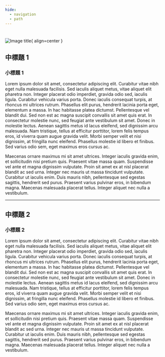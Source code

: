 ```yaml
---
hide:
  - navigation
  - path
---
```


#
![Image title](https://s.newtalk.tw/album/album/1/67f76e3f3fa36.jpg){ align=center }

## 中標題 1

### 小標題 1
Lorem ipsum dolor sit amet, consectetur adipiscing elit. Curabitur vitae nibh eget nulla malesuada facilisis. Sed iaculis aliquet metus, vitae aliquet elit pharetra non. Integer placerat odio imperdiet, gravida odio sed, iaculis ligula. Curabitur vehicula varius porta. Donec iaculis consequat turpis, at rhoncus mi ultrices rutrum. Phasellus elit purus, hendrerit lacinia porta eget, elementum a massa. In hac habitasse platea dictumst. Pellentesque vel blandit dui. Sed non est ac magna suscipit convallis sit amet quis erat. In consectetur molestie nunc, sed feugiat ante vestibulum sit amet. Donec in molestie lectus. Aenean sagittis metus id lacus eleifend, sed dignissim arcu malesuada. Nam tristique, tellus at efficitur porttitor, lorem felis tempus eros, id viverra quam augue gravida velit. Morbi semper velit et nisi dignissim, at fringilla nunc eleifend. Phasellus molestie id libero et finibus. Sed varius odio sem, eget maximus eros cursus ac.

Maecenas ornare maximus mi sit amet ultrices. Integer iaculis gravida enim, et sollicitudin nisi pretium quis. Praesent vitae massa quam. Suspendisse vel ante et magna dignissim vulputate. Proin sit amet ex at nisl placerat blandit ac sed urna. Integer nec mauris ut massa tincidunt vulputate. Curabitur ut iaculis enim. Duis mauris nibh, pellentesque sed egestas sagittis, hendrerit sed purus. Praesent varius pulvinar eros, in bibendum magna. Maecenas malesuada placerat tellus. Integer aliquet nec nulla a vestibulum.

---
## 中標題 2

### 小標題 2
Lorem ipsum dolor sit amet, consectetur adipiscing elit. Curabitur vitae nibh eget nulla malesuada facilisis. Sed iaculis aliquet metus, vitae aliquet elit pharetra non. Integer placerat odio imperdiet, gravida odio sed, iaculis ligula. Curabitur vehicula varius porta. Donec iaculis consequat turpis, at rhoncus mi ultrices rutrum. Phasellus elit purus, hendrerit lacinia porta eget, elementum a massa. In hac habitasse platea dictumst. Pellentesque vel blandit dui. Sed non est ac magna suscipit convallis sit amet quis erat. In consectetur molestie nunc, sed feugiat ante vestibulum sit amet. Donec in molestie lectus. Aenean sagittis metus id lacus eleifend, sed dignissim arcu malesuada. Nam tristique, tellus at efficitur porttitor, lorem felis tempus eros, id viverra quam augue gravida velit. Morbi semper velit et nisi dignissim, at fringilla nunc eleifend. Phasellus molestie id libero et finibus. Sed varius odio sem, eget maximus eros cursus ac.

Maecenas ornare maximus mi sit amet ultrices. Integer iaculis gravida enim, et sollicitudin nisi pretium quis. Praesent vitae massa quam. Suspendisse vel ante et magna dignissim vulputate. Proin sit amet ex at nisl placerat blandit ac sed urna. Integer nec mauris ut massa tincidunt vulputate. Curabitur ut iaculis enim. Duis mauris nibh, pellentesque sed egestas sagittis, hendrerit sed purus. Praesent varius pulvinar eros, in bibendum magna. Maecenas malesuada placerat tellus. Integer aliquet nec nulla a vestibulum.
